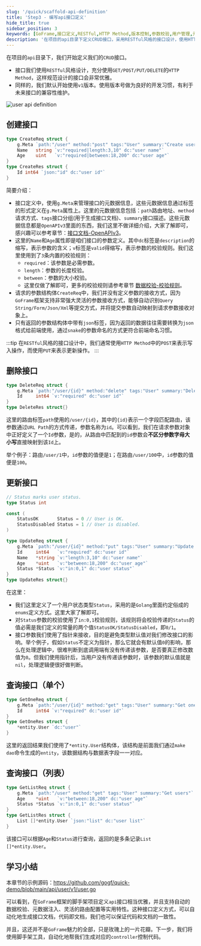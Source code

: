 ```yaml
---
slug: '/quick/scaffold-api-definition'
title: 'Step3 - 编写api接口定义'
hide_title: true
sidebar_position: 3
keywords: [GoFrame,接口定义,RESTful,HTTP Method,版本控制,参数校验,用户管理,元数据管理,数据返回,Golang]
description: '在项目的api目录下定义CRUD接口，采用RESTful风格的接口设计，使用HTTP Method来规范接口请求。接口定义中使用g.Meta管理元数据信息，包括路由地址、请求方式和接口描述。请求参数和返回数据结构体定义了详细的参数校验规则。接口版本控制上开始使用v1版本，以便维护未来的兼容性。接口参数采用灵活接收方式，满足接口请求的多样化需求。'
---
```


在项目的`api`目录下，我们开始定义我们的`CRUD`接口。
- 接口我们使用`RESTful`风格设计，充分使用`GET/POST/PUT/DELETE`的`HTTP Method`，这样规范设计的接口会非常优雅。
- 同样的，我们默认开始使用`v1`版本。使用版本号做为良好的开发习惯，有利于未来接口的兼容性维护。

![user api definition](QQ_1732094808338.png)

## 创建接口
```go title="api/user/v1/user.go"
type CreateReq struct {
    g.Meta `path:"/user" method:"post" tags:"User" summary:"Create user"`
    Name   string `v:"required|length:3,10" dc:"user name"`
    Age    uint   `v:"required|between:18,200" dc:"user age"`
}
type CreateRes struct {
    Id int64 `json:"id" dc:"user id"`
}
```
简要介绍：
- 接口定义中，使用`g.Meta`来管理接口的元数据信息，这些元数据信息通过标签的形式定义在`g.Meta`属性上。这里的元数据信息包括：`path`路由地址、`method`请求方式、`tags`接口分组(用于生成接口文档)、`summary`接口描述。这些元数据信息都是`OpenAPIv3`里面的东西，我们这里不做详细介绍，大家了解即可，感兴趣可以参考章节：[接口文档-OpenAPIv3](../../../docs/WEB服务开发/接口文档/接口文档-OpenAPIv3.md)。
- 这里的`Name`和`Age`属性即是咱们接口的参数定义。其中`dc`标签是`description`的缩写，表示参数的含义；`v`标签是`valid`得缩写，表示参数的校验规则。我们这里使用到了`3`条内置的校验规则：
  - `required`：该参数是必需参数。
  - `length`：参数的长度校验。
  - `between`：参数的大小校验。
  - 这里仅做了解即可，更多的校验规则请参考章节 [数据校验-校验规则](../../../docs/核心组件/数据校验/数据校验-校验规则.md)。
- 请求的参数结构体`CreateReq`中，我们并没有定义参数的接收方式，因为`GoFrame`框架支持非常强大灵活的参数接收方式，能够自动识别`Query String/Form/Json/Xml`等提交方式，并将提交参数自动映射到请求参数接收对象上。
- 只有返回的参数结构体中带有`json`标签，因为返回的数据往往需要转换为`json`格式给前端使用，通过`snake`的参数命名的方式更符合前端命名习惯。


:::tip
在`RESTful`风格的接口设计中，我们通常使用`HTTP Method`中的`POST`来表示写入操作，而使用`PUT`来表示更新操作。
:::

## 删除接口

```go title="api/user/v1/user.go"
type DeleteReq struct {
    g.Meta `path:"/user/{id}" method:"delete" tags:"User" summary:"Delete user"`
    Id     int64 `v:"required" dc:"user id"`
}
type DeleteRes struct{}
```

这里的路由标签`path`使用的`/user/{id}`，其中的`{id}`表示一个字段匹配路由，该参数通过`URL Path`的方式传递，参数名称为`id`。可以看到，我们在请求参数对象中正好定义了一个`Id`参数，是的，从路由中匹配到的`id`参数会**不区分参数字母大小写**直接映射到该`Id`上。

举个例子：路由`/user/1`中，`id`参数的值便是`1`；在路由`/user/100`中，`id`参数的值便是`100`。

## 更新接口

```go title="api/user/v1/user.go"
// Status marks user status.
type Status int

const (
    StatusOK       Status = 0 // User is OK.
    StatusDisabled Status = 1 // User is disabled.
)

type UpdateReq struct {
    g.Meta `path:"/user/{id}" method:"put" tags:"User" summary:"Update user"`
    Id     int64   `v:"required" dc:"user id"`
    Name   *string `v:"length:3,10" dc:"user name"`
    Age    *uint   `v:"between:18,200" dc:"user age"`
    Status *Status `v:"in:0,1" dc:"user status"`
}
type UpdateRes struct{}
```

在这里：
- 我们这里定义了一个用户状态类型`Status`，采用的是`Golang`里面约定俗成的`enums`定义方式。这里大家了解即可。
- 对`Status`参数的校验使用了`in:0,1`校验规则，该规则将会校验传递的`Status`的值必需是我们定义的常量的两个值`StatusOK/StatusDisabled`，即`0/1`。
- 接口参数我们使用了指针来接收，目的是避免类型默认值对我们修改接口的影响。举个例子，假如`Status`不定义为指针，那么它就会有默认值`0`的影响，那么在处理逻辑中，很难判断到底调用端有没有传递该参数，是否要真正修改数值为`0`。但我们使用指针后，当用户没有传递该参数时，该参数的默认值就是`nil`，处理逻辑便很好做判断。

## 查询接口（单个）

```go title="api/user/v1/user.go"
type GetOneReq struct {
    g.Meta `path:"/user/{id}" method:"get" tags:"User" summary:"Get one user"`
    Id     int64 `v:"required" dc:"user id"`
}
type GetOneRes struct {
    *entity.User `dc:"user"`
}
```

这里的返回结果我们使用了`*entity.User`结构体，该结构是前面我们通过`make dao`命令生成的`entity`，该数据结构与数据表字段一一对应。

## 查询接口（列表）

```go title="api/user/v1/user.go"
type GetListReq struct {
    g.Meta `path:"/user" method:"get" tags:"User" summary:"Get users"`
    Age    *uint   `v:"between:18,200" dc:"user age"`
    Status *Status `v:"in:0,1" dc:"user status"`
}
type GetListRes struct {
    List []*entity.User `json:"list" dc:"user list"`
}
```
该接口可以根据`Age`和`Status`进行查询，返回的是多条记录`List []*entity.User`。


## 学习小结

本章节的示例源码：https://github.com/gogf/quick-demo/blob/main/api/user/v1/user.go

可以看到，在`GoFrame`框架的脚手架项目定义`api`接口相当优雅，并且支持自动的数据校验、元数据注入、灵活的路由配置等实用特性。这种接口定义方式，可以自动化地生成接口文档，代码即文档，我们也可以保证代码和文档的一致性。

并且，这还并不是`GoFrame`魅力的全部，只是玫瑰上的一片花瓣。下一步，我们将使用脚手架工具，自动化地帮我们生成对应的`controller`控制代码。

